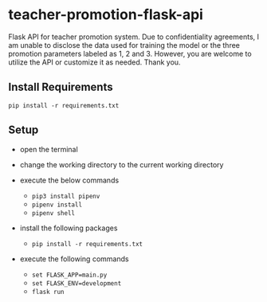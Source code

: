 # teacher-promotion-flask-api
Flask API for teacher promotion system. Due to confidentiality agreements, I am unable to disclose the data used for training the model or the three promotion parameters labeled as 1, 2 and 3. However, you are welcome to utilize the API or customize it as needed. Thank you.

## Install Requirements
`pip install -r requirements.txt`



## Setup
- open the terminal
- change the working directory to the current working directory
- execute the below commands
	- `pip3 install pipenv`
	- `pipenv install`
	- `pipenv shell`
 
- install the following packages 
	- `pip install -r requirements.txt`

- execute the following commands
	- `set FLASK_APP=main.py`
 	- `set FLASK_ENV=development`
 	- `flask run`
